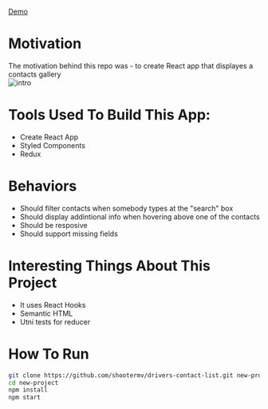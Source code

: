 [Demo](http://shootermv.github.io/drivers-contact-list/)  

# Motivation
The motivation behind this repo was - to create React app that displayes a contacts gallery   
![intro](https://raw.githubusercontent.com/shootermv/drivers-contact-list/master/screen.png?raw=true) 

# Tools Used To Build This App:  
- Create React App
- Styled Components
- Redux

# Behaviors
* Should filter contacts when somebody types at the "search" box
* Should display addintional info when hovering above one of the contacts
* Should be resposive
* Should support missing fields

# Interesting Things About This Project
* It uses React Hooks
* Semantic HTML
* Utni tests for reducer

# How To Run
 ```bash
git clone https://github.com/shootermv/drivers-contact-list.git new-project
cd new-project
npm install
npm start
```        